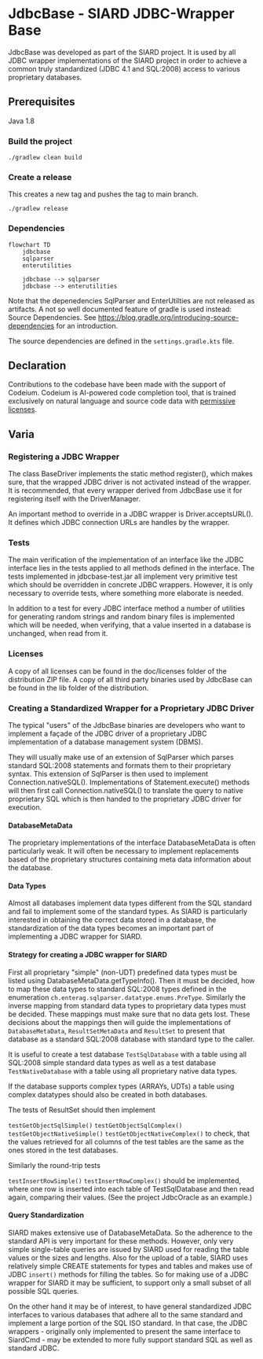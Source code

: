# JdbcBase - SIARD JDBC-Wrapper Base


JdbcBase was developed as part of the SIARD project. It is used by all JDBC wrapper implementations of the SIARD project in order to achieve a common truly standardized (JDBC 4.1 and SQL:2008) access to various proprietary databases.


## Prerequisites

Java 1.8

### Build the project
```shell
./gradlew clean build
```

### Create a release
This creates a new tag and pushes the tag to main branch.
```shell
./gradlew release
```

### Dependencies

```mermaid
flowchart TD
    jdbcbase 
    sqlparser
    enterutilities
    
    jdbcbase --> sqlparser
    jdbcbase --> enterutilities

```

Note that the depenedencies SqlParser and EnterUtilties are not released as artifacts. A not so well documented feature of gradle is used instead: Source Dependencies.
See https://blog.gradle.org/introducing-source-dependencies for an introduction.

The source dependencies are defined in the `settings.gradle.kts` file.


## Declaration
Contributions to the codebase have been made with the support of Codeium. Codeium is AI-powered code completion tool, that is trained exclusively on natural language and source code data with [permissive licenses](https://codeium.com/blog/copilot-trains-on-gpl-codeium-does-not ). 


## Varia

### Registering a JDBC Wrapper
The class BaseDriver implements the static method register(), which makes sure, that the wrapped JDBC driver is not activated instead of the wrapper. It is recommended, that every wrapper derived from JdbcBase use it for registering itself with the DriverManager.

An important method to override in a JDBC wrapper is Driver.acceptsURL(). It defines which JDBC connection URLs are handles by the wrapper.

### Tests
The main verification of the implementation of an interface like the JDBC interface lies in the tests applied to all methods defined in the interface. The tests implemented in jdbcbase-test.jar all implement very primitive test which should be overridden in concrete JDBC wrappers. However, it is only necessary to override tests, where something more elaborate is needed.

In addition to a test for every JDBC interface method a number of utilities for generating random strings and random binary files is implemented which will be needed, when verifying, that a value inserted in a database is unchanged, when read from it.


### Licenses

A copy of all licenses can be found in the doc/licenses folder of the distribution ZIP file. A copy of all third party binaries used by JdbcBase can be found in the lib folder of the distribution.


### Creating a Standardized Wrapper for a Proprietary JDBC Driver
The typical "users" of the JdbcBase binaries are developers who want to implement a façade of the JDBC driver of a proprietary JDBC implementation of a database management system (DBMS).

They will usually make use of an extension of SqlParser which parses standard SQL:2008 statements and formats them to their proprietary syntax. This extension of SqlParser is then used to implement Connection.nativeSQL(). Implementations of Statement.execute() methods will then first call Connection.nativeSQL() to translate the query to native proprietary SQL which is then handed to the proprietary JDBC driver for execution.

#### DatabaseMetaData
The proprietary implementations of the interface DatabaseMetaData is often particularly weak. It will often be necessary to implement replacements based of the proprietary structures containing meta data information about the database.

#### Data Types
Almost all databases implement data types different from the SQL standard and fail to implement some of the standard types. As SIARD is particularly interested in obtaining the correct data stored in a database, the standardization of the data types becomes an important part of implementing a JDBC wrapper for SIARD.

#### Strategy for creating a JDBC wrapper for SIARD
First all proprietary "simple" (non-UDT) predefined data types must be listed using DatabaseMetaData.getTypeInfo(). Then it must be decided, how to map these data types to standard SQL:2008 types defined in the enumeration `ch.enterag.sqlparser.datatype.enums.PreType`. Similarly the inverse mapping from standard data types to proprietary data types must be decided. These mappings must make sure that no data gets lost. These decisions about the mappings then will guide the implementations of `DatabaseMetaData`, `ResultSetMetaData` and `ResultSet` to present that database as a standard SQL:2008 database with standard type to the caller.

It is useful to create a test database `TestSqlDatabase` with a table using all SQL:2008 simple standard data types as well as a test database `TestNativeDatabase` with a table using all proprietary native data types.

If the database supports complex types (ARRAYs, UDTs) a table using complex datatypes should also be created in both databases.

The tests of ResultSet should then implement

`testGetObjectSqlSimple()`
`testGetObjectSqlComplex()`
`testGetObjectNativeSimple()`
`testGetObjectNativeComplex()`
to check, that the values retrieved for all columns of the test tables are the same as the ones stored in the test databases.

Similarly the round-trip tests

`testInsertRowSimple()`
`testInsertRowComplex()`
should be implemented, where one row is inserted into each table of TestSqlDatabase and then read again, comparing their values. (See the project JdbcOracle as an example.)

#### Query Standardization
SIARD makes extensive use of DatabaseMetaData. So the adherence to the standard API is very important for these methods. However, only very simple single-table queries are issued by SIARD used for reading the table values or the sizes and lengths. Also for the upload of a table, SIARD uses relatively simple CREATE statements for types and tables and makes use of JDBC `insert()` methods for filling the tables. So for making use of a JDBC wrapper for SIARD it may be sufficient, to support only a small subset of all possible SQL queries.

On the other hand it may be of interest, to have general standardized JDBC interfaces to various databases that adhere all to the same standard and implement a large portion of the SQL ISO standard. In that case, the JDBC wrappers - originally only implemented to present the same interface to SiardCmd - may be extended to more fully support standard SQL as well as standard JDBC.

